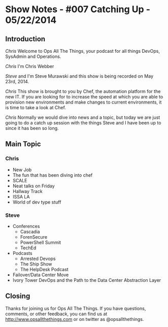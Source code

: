 Show Notes - #007 Catching Up - 05/22/2014
===========================

Introduction
------------
*Chris* Welcome to Ops All The Things, your podcast for all things DevOps, SysAdmin and Operations.

*Chris* I'm Chris Webber

*Steve* and I'm Steve Murawski and this show is being recorded on May 23rd, 2014.

*Chris* This show is brought to you by Chef, the automation platform for the new IT. If you are looking for to increase the speed at which you are able to provision new environments and make changes to current environments, it is time to take a look at Chef. 

*Chris* Normally we would dive into news and a topic, but today we are just going to do a catch up session with the things Steve and I have been up to since it has been so long.

Main Topic
----------

### Chris

* New Job
* The fun that has been diving into chef
* SCALE
 * Neat talks on Friday
 * Hallway Track
* ISSA LA
* World of dev type stuff

### Steve

* Conferences
  * Cascadia
  * ForenSecure
  * PowerShell Summit
  * TechEd
* Podcasts
  * Arrested Devops
  * The Ship Show
  * The HelpDesk Podcast
* Failover/Data Center Move
* Ivory Tower DevOps and the Path to the Data Center Abstraction Layer

Closing
-------
Thanks for joining us for Ops All The Things.  If you have questions, comments, or other feedback, you can find us at <http://www.opsallthethings.com> or on twitter as @opsallthethings.
